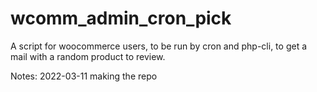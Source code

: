 # wcomm_admin_cron_pick
A script for woocommerce users, to be run by cron and php-cli, to get a mail with a random product to review.

Notes:
2022-03-11 making the repo
